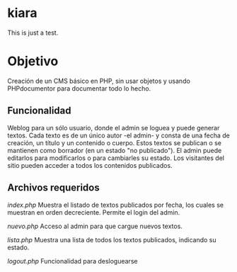 kiara
=====

This is just a test.

Objetivo
========
Creación de un CMS básico en PHP, sin usar objetos y usando PHPdocumentor para documentar todo lo hecho.

Funcionalidad
-------------
Weblog para un sólo usuario, donde el admin se loguea y puede generar textos.
Cada texto es de un único autor -el admin- y consta de una fecha de creación, un título y un contenido o cuerpo.
Estos textos se publican o se mantienen como borrador (en un estado "no publicado").
El admin puede editarlos para modificarlos o para cambiarles su estado.
Los visitantes del sitio pueden acceder a todos los contenidos publicados.

Archivos requeridos
-------------------
*index.php*
Muestra el listado de textos publicados por fecha, los cuales se muestran en orden decreciente.
Permite el login del admin.

*nuevo.php*
Acceso al admin para que cargue nuevos textos.

*lista.php*
Muestra una lista de todos los textos publicados, indicando su estado.

*logout.php*
Funcionalidad para desloguearse
